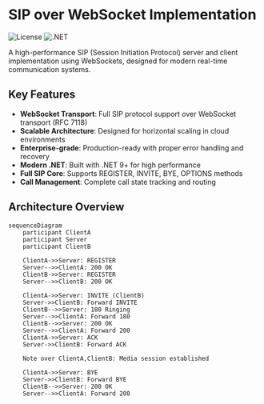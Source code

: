 # SIP over WebSocket Implementation

![License](https://img.shields.io/badge/License-MIT-blue.svg)
![.NET](https://img.shields.io/badge/.NET-9.0-purple.svg)

A high-performance SIP (Session Initiation Protocol) server and client implementation using WebSockets, designed for modern real-time communication systems.

## Key Features

- **WebSocket Transport**: Full SIP protocol support over WebSocket transport (RFC 7118)
- **Scalable Architecture**: Designed for horizontal scaling in cloud environments
- **Enterprise-grade**: Production-ready with proper error handling and recovery
- **Modern .NET**: Built with .NET 9+ for high performance
- **Full SIP Core**: Supports REGISTER, INVITE, BYE, OPTIONS methods
- **Call Management**: Complete call state tracking and routing

## Architecture Overview

```mermaid
sequenceDiagram
    participant ClientA
    participant Server
    participant ClientB
    
    ClientA->>Server: REGISTER
    Server-->>ClientA: 200 OK
    ClientB->>Server: REGISTER
    Server-->>ClientB: 200 OK
    
    ClientA->>Server: INVITE (ClientB)
    Server->>ClientB: Forward INVITE
    ClientB-->>Server: 180 Ringing
    Server-->>ClientA: Forward 180
    ClientB-->>Server: 200 OK
    Server-->>ClientA: Forward 200
    ClientA->>Server: ACK
    Server->>ClientB: Forward ACK
    
    Note over ClientA,ClientB: Media session established
    
    ClientA->>Server: BYE
    Server->>ClientB: Forward BYE
    ClientB-->>Server: 200 OK
    Server-->>ClientA: Forward 200
